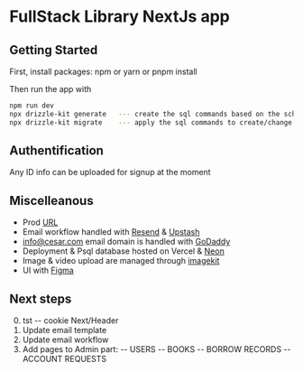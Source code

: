 # FullStack Library NextJs app

## Getting Started

First, install packages:
npm or yarn or pnpm install

Then run the app with

```bash
npm run dev
npx drizzle-kit generate   --- create the sql commands based on the schema
npx drizzle-kit migrate    --- apply the sql commands to create/change the db
```

## Authentification
Any ID info can be uploaded for signup at the moment

## Miscelleanous
- Prod [URL](https://massiveapp.vercel.app/) <br>
- Email workflow handled with [Resend](https://resend.com/) & [Upstash](https://upstash.com/) <br>
- info@cesar.com email domain is handled with [GoDaddy](https://www.godaddy.com/en-uk) <br>
- Deployment & Psql database hosted on Vercel & [Neon](https://console.neon.tech/app) <br>
- Image & video upload are managed through [imagekit](https://imagekit.io/) <br>
- UI with [Figma](https://www.figma.com/design/DHmtXXDVTCaAYVWUgwYRvd/Library-Management-System?t=vJwUtROK3hb9vECg-0) <br>

## Next steps
0. tst -- cookie Next/Header
1. Update email template
2. Update email workflow
3. Add pages to Admin part:
-- USERS
-- BOOKS
-- BORROW RECORDS
-- ACCOUNT REQUESTS
